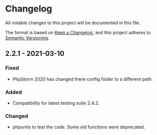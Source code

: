 # Changelog
All notable changes to this project will be documented in this file.

The format is based on [Keep a Changelog](https://keepachangelog.com/en/1.0.0/),
and this project adheres to [Semantic Versioning](https://semver.org/spec/v2.0.0.html).

## 2.2.1 - 2021-03-10
### Fixed
- PhpStorm 2020 has changed there config folder to a different path.

### Added
- Compatibility for latest testing suite 2.4.2.

### Changed
- phpunits to test the code. Some old functions were deprecated.